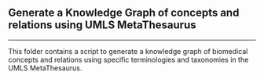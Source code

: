 ## Generate a Knowledge Graph of concepts and relations using UMLS MetaThesaurus

---

This folder contains a script to generate a knowledge graph of biomedical concepts and relations using specific terminologies and taxonomies in the UMLS MetaThesaurus. 